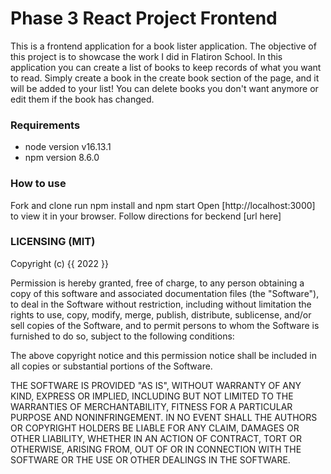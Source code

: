 # Phase 3 React Project Frontend
This is a frontend application for a book lister application. The objective of this project is to showcase the work I did in Flatiron School. 
In this application you can create a list of books to keep records of what you want to read. 
Simply create a book in the create book section of the page, and it will be added to your list! 
You can delete books you don't want anymore or edit them if the book has changed. 


### Requirements
* node version v16.13.1
* npm version 8.6.0

### How to use
Fork and clone
run npm install and npm start
Open [http://localhost:3000] to view it in your browser.
Follow directions for beckend [url here]

### LICENSING (MIT)
Copyright (c) {{ 2022 }} 

Permission is hereby granted, free of charge, to any person obtaining
a copy of this software and associated documentation files (the
"Software"), to deal in the Software without restriction, including
without limitation the rights to use, copy, modify, merge, publish,
distribute, sublicense, and/or sell copies of the Software, and to
permit persons to whom the Software is furnished to do so, subject to
the following conditions:

The above copyright notice and this permission notice shall be
included in all copies or substantial portions of the Software.

THE SOFTWARE IS PROVIDED "AS IS", WITHOUT WARRANTY OF ANY KIND,
EXPRESS OR IMPLIED, INCLUDING BUT NOT LIMITED TO THE WARRANTIES OF
MERCHANTABILITY, FITNESS FOR A PARTICULAR PURPOSE AND
NONINFRINGEMENT. IN NO EVENT SHALL THE AUTHORS OR COPYRIGHT HOLDERS BE
LIABLE FOR ANY CLAIM, DAMAGES OR OTHER LIABILITY, WHETHER IN AN ACTION
OF CONTRACT, TORT OR OTHERWISE, ARISING FROM, OUT OF OR IN CONNECTION
WITH THE SOFTWARE OR THE USE OR OTHER DEALINGS IN THE SOFTWARE.

